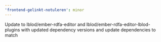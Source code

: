 ```yaml
---
'frontend-gelinkt-notuleren': minor
---
```


Update to lblod/ember-rdfa-editor and lblod/ember-rdfa-editor-lblod-plugins with updated dependency versions and update dependencies to match
